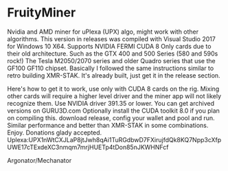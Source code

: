 # FruityMiner
Nvidia and AMD miner for uPlexa (UPX) algo, might work with other algorithms.
This version in releases was compiled with Visual Studio 2017 for Windows 10 X64.
Supports NVIDIA FERMI CUDA 8 Only cards due to their old architecture.
Such as the GTX 400 and 500 Series (580 and 590s rock!) The Tesla M2050/2070 series and older Quadro series that use the GF100 GF110 chipset.
Basically I followed the same instructions similar to retro building XMR-STAK.
It's already built, just get it in the release section.

Here's how to get it to work, use only with CUDA 8 cards on the rig. Mixing other cards will require a higher level driver and the miner app will not likely recognize them.
Use NVIDIA driver 391.35 or lower. You can get archived versions on GURU3D.com
Optionally install the CUDA toolkit 8.0 if you plan on compiling this.
download release, config your wallet and pool and run.
Similar performance and better than XMR-STAK in some combinations.
Enjoy.
Donations glady accepted.
Uplexa:UPX1nWtCXJLaP8jtJwh8qAi1TuRGdbwD7FXirujfdQk8KQ7Npp3cXfpUWE17cTExdeXC3nmqm7mrjHUETp4tDon85nJKWHNFcf

Argonator/Mechanator
